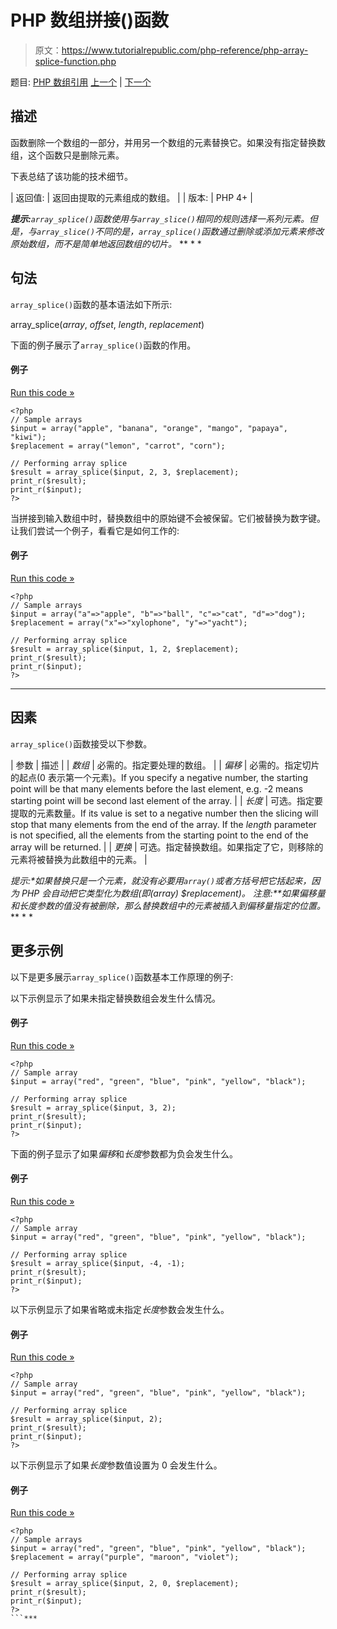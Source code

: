 # PHP 数组拼接()函数

> 原文：<https://www.tutorialrepublic.com/php-reference/php-array-splice-function.php>

题目: [PHP 数组引用](php-array-functions.php) [上一个](php-array-slice-function.php) | [下一个](php-array-sum-function.php)

## 描述

函数删除一个数组的一部分，并用另一个数组的元素替换它。如果没有指定替换数组，这个函数只是删除元素。

下表总结了该功能的技术细节。

| 返回值: | 返回由提取的元素组成的数组。 |
| 版本: | PHP 4+ |

 ***提示:**`array_splice()`函数使用与`array_slice()`相同的规则选择一系列元素。但是，与`array_slice()`不同的是，`array_splice()`函数通过删除或添加元素来修改原始数组，而不是简单地返回数组的切片。*  ** * *

## 句法

`array_splice()`函数的基本语法如下所示:

array_splice(*array*, *offset*, *length*, *replacement*)

下面的例子展示了`array_splice()`函数的作用。

#### 例子

[Run this code »](../codelab.php?topic=php&file=splicing-an-array "Run this code to view the output")

```
<?php
// Sample arrays
$input = array("apple", "banana", "orange", "mango", "papaya", "kiwi");
$replacement = array("lemon", "carrot", "corn");

// Performing array splice
$result = array_splice($input, 2, 3, $replacement);
print_r($result);
print_r($input);
?>
```

当拼接到输入数组中时，替换数组中的原始键不会被保留。它们被替换为数字键。让我们尝试一个例子，看看它是如何工作的:

#### 例子

[Run this code »](../codelab.php?topic=php&file=splicing-an-associative-array "Run this code to view the output")

```
<?php
// Sample arrays
$input = array("a"=>"apple", "b"=>"ball", "c"=>"cat", "d"=>"dog");
$replacement = array("x"=>"xylophone", "y"=>"yacht");

// Performing array splice
$result = array_splice($input, 1, 2, $replacement);
print_r($result);
print_r($input);
?>
```

* * *

## 因素

`array_splice()`函数接受以下参数。

| 参数 | 描述 |
| *数组* | 必需的。指定要处理的数组。 |
| *偏移* | 必需的。指定切片的起点(0 表示第一个元素)。If you specify a negative number, the starting point will be that many elements before the last element, e.g. -2 means starting point will be second last element of the array. |
| *长度* | 可选。指定要提取的元素数量。If its value is set to a negative number then the slicing will stop that many elements from the end of the array. If the *length* parameter is not specified, all the elements from the starting point to the end of the array will be returned. |
| *更换* | 可选。指定替换数组。如果指定了它，则移除的元素将被替换为此数组中的元素。 |

 ***提示:**如果替换只是一个元素，就没有必要用`array()`或者方括号把它括起来，因为 PHP 会自动把它类型化为数组(即(array) $replacement)。*  ****注意:**如果*偏移量*和*长度*参数的值没有被删除，那么替换数组中的元素被插入到*偏移量*指定的位置。*  ** * *

## 更多示例

以下是更多展示`array_splice()`函数基本工作原理的例子:

以下示例显示了如果未指定替换数组会发生什么情况。

#### 例子

[Run this code »](../codelab.php?topic=php&file=splicing-an-array-without-replacement "Run this code to view the output")

```
<?php
// Sample array
$input = array("red", "green", "blue", "pink", "yellow", "black");

// Performing array splice
$result = array_splice($input, 3, 2);
print_r($result);
print_r($input);
?>
```

下面的例子显示了如果*偏移*和*长度*参数都为负会发生什么。

#### 例子

[Run this code »](../codelab.php?topic=php&file=splicing-an-array-when-both-offset-and-length-are-negative "Run this code to view the output")

```
<?php
// Sample array
$input = array("red", "green", "blue", "pink", "yellow", "black");

// Performing array splice
$result = array_splice($input, -4, -1);
print_r($result);
print_r($input);
?>
```

以下示例显示了如果省略或未指定*长度*参数会发生什么。

#### 例子

[Run this code »](../codelab.php?topic=php&file=splicing-an-array-when-length-is-omitted "Run this code to view the output")

```
<?php
// Sample array
$input = array("red", "green", "blue", "pink", "yellow", "black");

// Performing array splice
$result = array_splice($input, 2);
print_r($result);
print_r($input);
?>
```

以下示例显示了如果*长度*参数值设置为 0 会发生什么。

#### 例子

[Run this code »](../codelab.php?topic=php&file=splicing-an-array-when-length-is-zero "Run this code to view the output")

```
<?php
// Sample arrays
$input = array("red", "green", "blue", "pink", "yellow", "black");
$replacement = array("purple", "maroon", "violet");

// Performing array splice
$result = array_splice($input, 2, 0, $replacement);
print_r($result);
print_r($input);
?>
```***